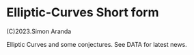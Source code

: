 # Elliptic-Curves Short form
(C)2023.Simon Aranda

Elliptic Curves and some conjectures.
See DATA for latest news.

